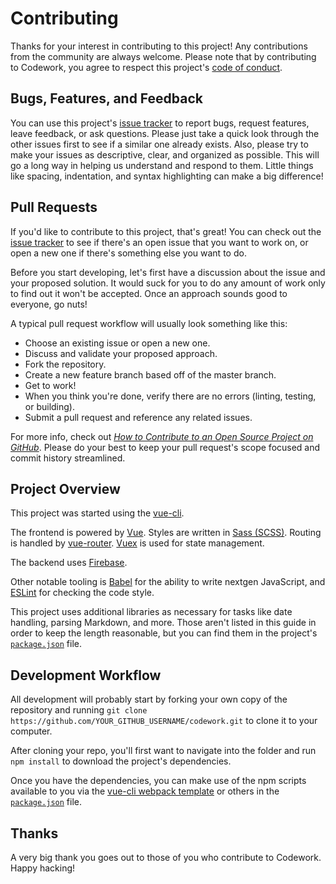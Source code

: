 # Contributing

Thanks for your interest in contributing to this project! Any contributions from the community are always welcome. Please note that by contributing to Codework, you agree to respect this project's [code of conduct](CODE_OF_CONDUCT.md).

## Bugs, Features, and Feedback

You can use this project's [issue tracker](https://github.com/mariehooper/codework/issues) to report bugs, request features, leave feedback, or ask questions. Please just take a quick look through the other issues first to see if a similar one already exists. Also, please try to make your issues as descriptive, clear, and organized as possible. This will go a long way in helping us understand and respond to them. Little things like spacing, indentation, and syntax highlighting can make a big difference!

## Pull Requests

If you'd like to contribute to this project, that's great! You can check out the [issue tracker](https://github.com/mariehooper/codework/issues) to see if there's an open issue that you want to work on, or open a new one if there's something else you want to do.

Before you start developing, let's first have a discussion about the issue and your proposed solution. It would suck for you to do any amount of work only to find out it won't be accepted. Once an approach sounds good to everyone, go nuts!

A typical pull request workflow will usually look something like this:

- Choose an existing issue or open a new one.
- Discuss and validate your proposed approach.
- Fork the repository.
- Create a new feature branch based off of the master branch.
- Get to work!
- When you think you're done, verify there are no errors (linting, testing, or building).
- Submit a pull request and reference any related issues.

For more info, check out [_How to Contribute to an Open Source Project on GitHub_](https://egghead.io/courses/how-to-contribute-to-an-open-source-project-on-github). Please do your best to keep your pull request's scope focused and commit history streamlined.

## Project Overview

This project was started using the [vue-cli](https://cli.vuejs.org/).

The frontend is powered by [Vue](https://vuejs.org/). Styles are written in [Sass (SCSS)](http://sass-lang.com/). Routing is handled by [vue-router](https://router.vuejs.org/en/). [Vuex](https://vuex.vuejs.org/en/intro.html) is used for state management.

The backend uses [Firebase](https://firebase.google.com/).

Other notable tooling is [Babel](http://babeljs.io/) for the ability to write nextgen JavaScript, and [ESLint](https://eslint.org/) for checking the code style.

This project uses additional libraries as necessary for tasks like date handling, parsing Markdown, and more. Those aren't listed in this guide in order to keep the length reasonable, but you can find them in the project's [`package.json`](package.json) file.

## Development Workflow

All development will probably start by forking your own copy of the repository and running `git clone https://github.com/YOUR_GITHUB_USERNAME/codework.git` to clone it to your computer.

After cloning your repo, you'll first want to navigate into the folder and run `npm install` to download the project's dependencies.

Once you have the dependencies, you can make use of the npm scripts available to you via the [vue-cli webpack template](http://vuejs-templates.github.io/webpack/commands.html) or others in the [`package.json`](package.json) file.

## Thanks

A very big thank you goes out to those of you who contribute to Codework. Happy hacking!

